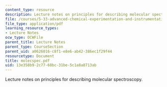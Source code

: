```yaml
---
content_type: resource
description: Lecture notes on principles for describing molecular spectroscopy.
file: /courses/5-33-advanced-chemical-experimentation-and-instrumentation-fall-2007/13e358b92c7768bc31be5c1a8a8713ab_molecspec.pdf
file_type: application/pdf
learning_resource_types:
- Lecture Notes
ocw_type: OCWFile
parent_title: Lecture Notes
parent_type: CourseSection
parent_uid: a0626016-c8f1-e8e6-ab42-386ec1f29f44
resourcetype: Document
title: molecspec.pdf
uid: 13e358b9-2c77-68bc-31be-5c1a8a8713ab
---
```

Lecture notes on principles for describing molecular spectroscopy.

